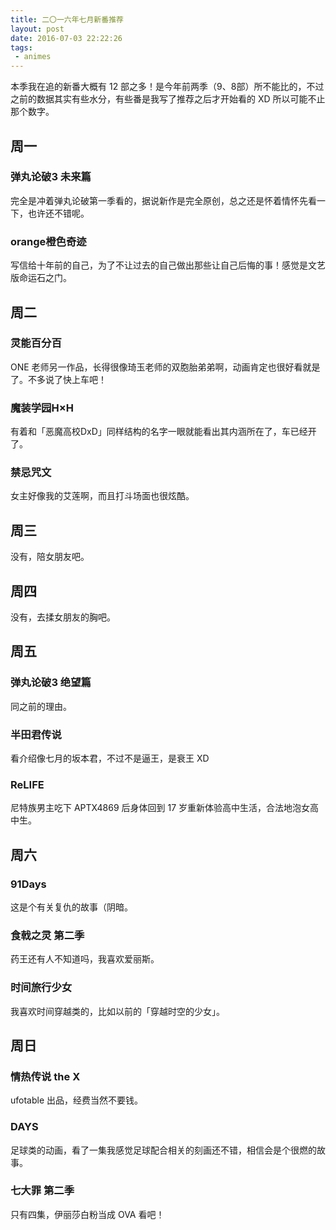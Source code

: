 ```yaml
---
title: 二〇一六年七月新番推荐
layout: post
date: 2016-07-03 22:22:26
tags:
 - animes
---
```

本季我在追的新番大概有 12 部之多！是今年前两季（9、8部）所不能比的，不过之前的数据其实有些水分，有些番是我写了推荐之后才开始看的 XD 所以可能不止那个数字。

## <span>周一</span>

### 弹丸论破3 未来篇

完全是冲着弹丸论破第一季看的，据说新作是完全原创，总之还是怀着情怀先看一下，也许还不错呢。

### orange橙色奇迹

写信给十年前的自己，为了不让过去的自己做出那些让自己后悔的事！感觉是文艺版命运石之门。

## <span>周二</span>

### 灵能百分百

ONE 老师另一作品，长得很像琦玉老师的双胞胎弟弟啊，动画肯定也很好看就是了。不多说了快上车吧！

### 魔装学园H×H

有着和「恶魔高校DxD」同样结构的名字一眼就能看出其内涵所在了，车已经开了。

### 禁忌咒文

女主好像我的艾莲啊，而且打斗场面也很炫酷。

## <span>周三</span>

没有，陪女朋友吧。

## <span>周四</span>

没有，去揉女朋友的胸吧。

## <span>周五</span>

### 弹丸论破3 绝望篇

同之前的理由。

### 半田君传说

看介绍像七月的坂本君，不过不是逼王，是衰王 XD

### ReLIFE

尼特族男主吃下 APTX4869 后身体回到 17 岁重新体验高中生活，合法地泡女高中生。

## <span>周六</span>

### 91Days

这是个有关复仇的故事（阴暗。

### 食戟之灵 第二季

药王还有人不知道吗，我喜欢爱丽斯。

### 时间旅行少女

我喜欢时间穿越类的，比如以前的「穿越时空的少女」。

## <span>周日</span>

### 情热传说 the X

ufotable 出品，经费当然不要钱。

### DAYS

足球类的动画，看了一集我感觉足球配合相关的刻画还不错，相信会是个很燃的故事。

### 七大罪 第二季

只有四集，伊丽莎白粉当成 OVA 看吧！